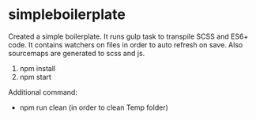 # simpleboilerplate

Created a simple boilerplate. It runs gulp task to transpile SCSS and ES6+ code. It contains watchers on files in order to auto refresh on save. Also sourcemaps are generated to scss and js.

1. npm install
2. npm start

Additional command:
* npm run clean (in order to clean Temp folder)